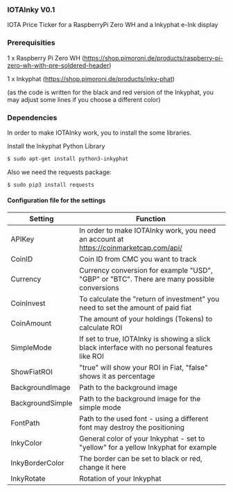 ### IOTAInky V0.1
IOTA Price Ticker for a RaspberryPi Zero WH and a Inkyphat e-Ink display

### Prerequisities

1 x Raspberry Pi Zero WH (https://shop.pimoroni.de/products/raspberry-pi-zero-wh-with-pre-soldered-header)

1 x Inkyphat (https://shop.pimoroni.de/products/inky-phat)

(as the code is written for the black and red version of the Inkyphat, you may adjust some lines if you choose a different color)

### Dependencies

In order to make IOTAInky work, you to install the some libraries.

Install the Inkyphat Python Library
```sh
$ sudo apt-get install python3-inkyphat
```

Also we need the requests package:
```sh
$ sudo pip3 install requests
```

#### Configuration file for the settings

| Setting | Function |
| ------- | -------- |
| APIKey | In order to make IOTAInky work, you need an account at https://coinmarketcap.com/api/ |
| CoinID | Coin ID from CMC you want to track |
| Currency | Currency conversion for example "USD", "GBP" or "BTC". There are many possible conversions |
| CoinInvest | To calculate the "return of investment" you need to set the amount of paid fiat |
| CoinAmount | The amount of your holdings (Tokens) to calculate ROI |
| SimpleMode | If set to true, IOTAInky is showing a slick black interface with no personal features like ROI |
| ShowFiatROI | "true" will show your ROI in Fiat, "false" shows it as percentage |
| BackgroundImage | Path to the background image |
| BackgroundSimple | Path to the background image for the simple mode |
| FontPath | Path to the used font - using a different font may destroy the positioning |
| InkyColor | General color of your Inkyphat - set to "yellow" for a yellow Inkyphat for example |
| InkyBorderColor | The border can be set to black or red, change it here |
| InkyRotate | Rotation of your Inkyphat |